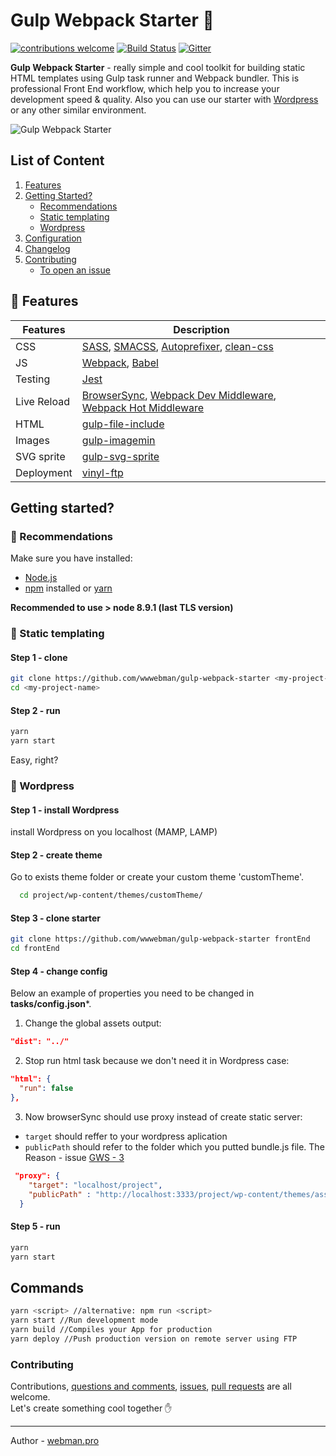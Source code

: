 # Gulp Webpack Starter :octopus:
[![contributions welcome](https://img.shields.io/badge/contributions-welcome-brightgreen.svg?style=flat)](#contributing)
[![Build Status](https://travis-ci.org/wwwebman/gulp-webpack-starter.svg?branch=master)](https://travis-ci.org/wwwebman/gulp-webpack-starter)
[![Gitter](https://img.shields.io/gitter/room/tj/git-extras.svg?style=flat-square)](https://gitter.im/gulp-webpack-starter/Lobby)

**Gulp Webpack Starter** - really simple and cool toolkit for building static HTML templates using Gulp task runner and Webpack bundler. This is professional Front End workflow, which help you to increase your development speed & quality. Also you can use our starter with [Wordpress](#wordpress) or any other similar environment.

![Gulp Webpack Starter](http://webman.pro/assets/img/main/gulp-webpack-starter-webman.jpg)

## List of Content
1. [Features](#gift-features)
1. [Getting Started?](#getting-started)
    * [Recommendations](#closed_book-recommendations)
    * [Static templating](#dart-static-templating)
    * [Wordpress](#eyes-wordpress)
1. [Configuration](#configuration)
1. [Changelog](https://github.com/wwwebman/gulp-webpack-starter/blob/master/CHANGELOG.md)
1. [Contributing](#contributing)
    * [To open an issue](https://github.com/wwwebman/gulp-webpack-starter/issues)

## :gift: Features
|Features|Description|
|------------------|-----------|
|CSS| [SASS](http://sass-lang.com/), [SMACSS](https://smacss.com/), [Autoprefixer](https://github.com/postcss/autoprefixer), [clean-css](https://www.npmjs.com/package/gulp-clean-css)|
|JS|[Webpack](https://webpack.js.org/), [Babel](http://babeljs.io/)|
|Testing|[Jest](https://facebook.github.io/jest/)|
|Live Reload|[BrowserSync](http://www.browsersync.io/), [Webpack Dev Middleware](https://github.com/webpack/webpack-dev-middleware), [Webpack Hot Middleware](https://github.com/glenjamin/webpack-hot-middleware)|
|HTML| [gulp-file-include](https://www.npmjs.com/package/gulp-file-include)|
|Images| [gulp-imagemin](https://www.npmjs.com/package/gulp-imagemin)|
|SVG sprite| [gulp-svg-sprite](https://github.com/jkphl/gulp-svg-sprite)|
|Deployment| [vinyl-ftp](https://www.npmjs.com/package/vinyl-ftp)|

## Getting started?
### :closed_book: Recommendations
Make sure you have installed: 
* [Node.js](https://nodejs.org/)
* [npm](https://www.npmjs.com/) installed or [yarn](https://yarnpkg.com/en/)
  
**Recommended to use > node 8.9.1 (last TLS version)**
### :dart: Static templating
#### Step 1 - clone
```bash
git clone https://github.com/wwwebman/gulp-webpack-starter <my-project-name>
cd <my-project-name>
```
#### Step 2 - run
```bash
yarn
yarn start
```
Easy, right?

### :eyes: Wordpress
#### Step 1 - install Wordpress
install Wordpress on you localhost (MAMP, LAMP)
#### Step 2  - create theme
Go to exists theme folder or create your custom theme 'customTheme'.
```bash
  cd project/wp-content/themes/customTheme/
```
#### Step 3  - clone starter
```bash
git clone https://github.com/wwwebman/gulp-webpack-starter frontEnd
cd frontEnd
```
#### Step 4  - change config
Below an example of properties you need to be changed in **tasks/config.json***.
1. Change the global assets output:
```json 
"dist": "../" 
```
2. Stop run html task because we don't need it in Wordpress case:
```json
"html": {
  "run": false
},
```
3. Now browserSync should use proxy instead of create static server:
  * `target` should reffer to your wordpress aplication
  * `publicPath` should refer to the folder which you putted bundle.js file. The Reason - issue [GWS - 3](https://github.com/wwwebman/gulp-webpack-starter/issues/3)
```json
 "proxy": {
    "target": "localhost/project",
    "publicPath" : "http://localhost:3333/project/wp-content/themes/assets/js",
  }
```
#### Step 5 - run
```bash
yarn
yarn start
```

## Commands
```bash
yarn <script> //alternative: npm run <script>
yarn start //Run development mode
yarn build //Compiles your App for production
yarn deploy //Push production version on remote server using FTP
```

### Contributing
Contributions, [questions and comments](https://gitter.im/gulp-webpack-starter/Lobby), [issues](https://github.com/wwwebman/gulp-webpack-starter/issues), [pull requests](https://github.com/wwwebman/gulp-webpack-starter/pulls) are all welcome.  
Let's create something cool together :raised_hand:

---
Author - [webman.pro](http://webman.pro/)
